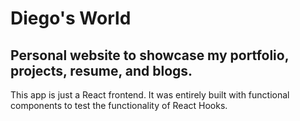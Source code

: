 # Diego's World
## Personal website to showcase my portfolio, projects, resume, and blogs.

This app is just a React frontend. It was entirely built with functional components to test the functionality of React Hooks.
